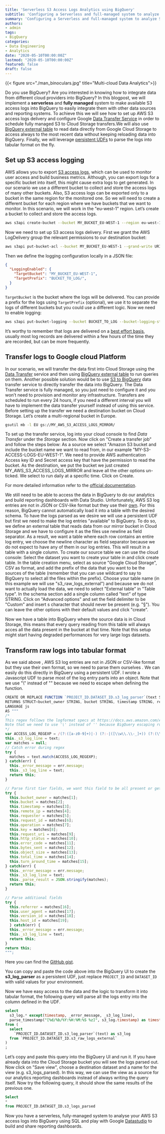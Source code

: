 ```yaml
---
title: 'Serverless S3 Access Logs Analytics using BigQuery'
subtitle: 'Configuring a Serverless and full-managed system to analyze S3 access logs using BigQuery.'
summary: 'Configuring a Serverless and full-managed system to analyze S3 access logs using BigQuery.'
authors:
- admin
tags:
- BigQuery
categories:
- Data Engineering
- Analytics
date: "2020-05-10T00:00:00Z"
lastmod: "2020-05-10T00:00:00Z"
featured: false
draft: false
---
```


{{< figure src="./man_binoculars.jpg" title="Multi-cloud Data Analytics">}}

Do you use BigQuery? Are you interested in knowing how to integrate data from different cloud providers into BigQuery? In this blogpost, we will implement a **serverless** and **fully managed** system to make available S3 access logs into BigQuery to easily integrate them with other data sources and reporting systems. To achieve this we will see how to set up AWS S3 access logs delivery and configure Google [Data Transfer Service](https://cloud.google.com/storage-transfer/docs/create-manage-transfer-console#amazon-s3) in order to schedule fully managed S3 to Cloud Storage transfers.We will also use [BigQuery external table](https://cloud.google.com/bigquery/external-table-definition) to read data directly from Google Cloud Storage to access always to the most recent data without keeping reloading data into BigQuery. Finally, we will leverage [persistent UDFs](https://cloud.google.com/bigquery/docs/reference/standard-sql/user-defined-functions#temporary-udf-syntax) to parse the logs into tabular format on the fly.

## Set up S3 access logging
AWS allows you to export [S3 access logs](https://docs.aws.amazon.com/AmazonS3/latest/dev/ServerLogs.html), which can be used to monitor user access and build business metrics. Although, you can export logs for a specific bucket into itself, this might cause extra logs to get generated. In our scenario we use a different bucket to collect and store the access logs of many other buckets. Also, S3 access logs can be exported only to a bucket in the same region for the monitored one. So we will need to create a different bucket for each region where we have buckets that we want to monitor. In this scenario, we will work in the "eu-west-1" region. Let’s create a bucket to collect and store the access logs.

```bash
aws s3api create-bucket --bucket MY_BUCKET_EU-WEST-1 --region eu-west-1
```

Now we need to set up S3 access logs delivery. First we grant the AWS LogDelivery group the relevant permissions to our destination bucket:
```bash
aws s3api put-bucket-acl --bucket MY_BUCKET_EU-WEST-1 --grand-write URI=http://acs.amazonaws.com/groups/s3/LogDelivery --grant-read-acp URI=http://acs.amazonaws.com/groups/s3/LogDelivery
```

Then we define the logging configuration locally in a JSON file:
```json
{
  "LoggingEnabled": {
    "TargetBucket": "MY_BUCKET_EU-WEST-1",
    "TargetPrefix": "BUCKET_TO_LOG/",
  }
}
```

`TargetBucket` is the bucket where the logs will be delivered. You can provide a prefix for the logs using `TargetPrefix` (optional), we use it to separate the logs of different buckets but you could use a different logic. Now we need to enable logging:
```bash
aws s3api put-bucket-logging --bucket BUCKET_TO_LOG --bucket-logging-status file://logging.json
```

It’s worthy to remember that logs are delivered on a [best effort basis](https://docs.aws.amazon.com/AmazonS3/latest/dev/ServerLogs.html#LogDeliveryBestEffort), usually most log records are delivered within a few hours of the time they are recorded, but can be more frequently.

## Transfer logs to Google cloud Platform
In our scenario, we will transfer the data first into Cloud Storage using the [Data Transfer](https://cloud.google.com/storage-transfer/docs/create-manage-transfer-console#amazon-s3) service and then using [BigQuery external table](https://cloud.google.com/bigquery/external-table-definition) to run queries on them. Another possible solution would be to use [S3 to BigQuery](https://cloud.google.com/bigquery-transfer/docs/s3-transfer) data transfer service to directly transfer the data into BigQuery.
The Data Transfer service is fully managed, so you just need to configure it and you won’t need to provision and monitor any infrastructure. Transfers are scheduled to run every 24 hours, if you need a different interval you will have to implement the data transfer yourself instead of using this service. Before setting up the transfer we need a destination bucket on Cloud Storage. Let’s create a multi-regional bucket in Europe.
```bash
gsutil mb -l EU gs://MY_AWS_S3_ACCESS_LOGS_MIRROR/
```

To set up the transfer service, log into your cloud console to find *Data Transfer* under the *Storage* section. Now click on "Create a transfer job" and follow the steps below:
As a source we select "Amazon S3 bucket and include the bucket name we want to read from, in our example "MY-S3-ACCESS-LOGS-EU-WEST-1". We need to provide AWS authentication Access key ID and Secret access key that have the permission to read the bucket.
As the destination, we put the bucket we just created MY_AWS_S3_ACCESS_LOGS_MIRROR and leave all the other options un-ticked.
We select to run daily at a specific time.
Click on Create.

For more detailed information refer to the [official documentation](https://cloud.google.com/storage-transfer/docs/create-manage-transfer-console#amazon-s3).

We still need to be able to access the data in BigQuery to do our analytics and build reporting dashboards with Data Studio. Unfortunately, AWS S3 log entries are not in JSON or CSV-like format but they use their [own](https://docs.aws.amazon.com/AmazonS3/latest/dev/LogFormat.html). For this reason, BigQuery cannot automatically load it into a table with the desired schema. To have the logs parsed as we desire we will use a persistent UDF but first we need to make the log entries "available" to BigQuery. To do so, we define an external table that reads data from our mirror bucket in Cloud Storage and we have to configure it as the files use newline as field separator. As a result, we want a table where each row contains an entire log entry, we choose the newline character as field separator because we do not expect to have any of them in our log entries. This will result in a table with a single column.
To create our source table we can use the cloud console:
Select the dataset you want to create your table in and click create table.
In the table creation menu, select as source "Google Cloud Storage", CSV as format, and add the prefix of the data that you want to be the sources of the table (remember that you can use wildcard to say to BigQuery to select all the files within the prefix).
Choose your table name (in this example we will use "s3_raw_logs_external") and because we do not want to actually load the data, we need to select "External table" in "Table type".
In the schema section add a single column called "text" of type STRING.
Click on "Advanced options" and set the field delimiter to be "Custom" and insert s character that should never be present (e.g. "§"). You can leave the other options with their default values and click "create".

Now we have a table into BigQuery where the source data is in Cloud Storage, this means that every query reading from this table will always acces all the data present in the bucket at that time. Note that this setup might start having degraded performances for very large logs datasets.

## Transform raw logs into tabular format
As we said above , AWS S3 log entries are not in JSON or CSV-like format but they use their own format, so we need to parse them ourselves . We can easily do this directly in BigQuery using a persistent UDF. I wrote a Javascript UDF to parse most of the log entry parts into an object. Note that we use "\\" instead of "\" because we need to escape when defining the function.


```javascript
CREATE OR REPLACE FUNCTION `PROJECT_ID.DATASET_ID.s3_log_parser`(text STRING)
RETURNS STRUCT<bucket_owner STRING, bucket STRING, timestamp STRING, remote_ip STRING, requester STRING, request_id STRING, operation STRING, key STRING, request_uri STRING, http_status INT64, error_code STRING, bytes_sent INT64, object_size INT64, total_time INT64, turn_around_time INT64, referrer STRING, user_agent STRING, version_id STRING, host_id STRING, _error_message STRING, _s3_log_line STRING>
LANGUAGE js
AS """
/*
This regex follows the logformat specs at https://docs.aws.amazon.com/AmazonS3/latest/dev/LogFormat.html
Note that we need to use '\' instead of '' because BigQuery escaping rules and we also need to escape ‘\’ using ‘\\’. The function will be saved with a single ‘\’ but will need to be saved using ‘\\’ instead.
*/
var ACCESS_LOG_REGEXP = /(?:([a-z0-9]+)|-) (?:-|([\\w\\.\\-_]+)) (?:(\\[[^\\]]+\\])|-) (?:([\\d\\.]+)|-) (?:-|([\\w:\\/\\-_]+)) (?:([\\w.-_]+)|-) (?:([\\w\\.]+)|-) (?:-|([\\w0-9\\.\\-_\\/%\\*\\?\\[\\]]+)) (?:"-"|"([^"]+)"|-) (?:(\\d+)|-) (?:([\\w]+)|-) (?:(\\d+)|-) (?:(\\d+)|-) (?:(\\d+)|-) (?:(\\d+)|-) (?:"-"|"([^"]+)"|-) (?:"-"|"([^"]+)"|-) (?:([\\w]+)|-) (?:([\\w\\+\\/=]+)|-) (?:([\\w]+)|-) (?:([\\w-]+)|-) (?:([\\w-]+)|-) (?:([\\w-\\.]+)|-) (?:([\\w\\.]+)|-)/i;
this._s3_log_line = text;
var matches = null;
// Catch error during regex
try {
  matches = text.match(ACCESS_LOG_REGEXP);
} catch(err) {
  this._error_message = err.message;
  this._s3_log_line = text;
  return this;
}

// Parse first tier fields, we want this field to be all present or get a failure with an error message.
try {
  this.bucket_owner = matches[1];
  this.bucket = matches[2];
  this.timestamp = matches[3];
  this.remote_ip = matches[4];
  this.requester = matches[5];
  this.request_id = matches[6];
  this.operation = matches[7];
  this.key = matches[8];
  this.request_uri = matches[9];
  this.http_status = matches[10];
  this.error_code = matches[11];
  this.bytes_sent = matches[12];
  this.object_size = matches[13];
  this.total_time = matches[14];
  this.turn_around_time = matches[15];
} catch(err) {
  this._error_message = err.message;
  this._s3_log_line = text;
  this._parse_result = JSON.stringify(matches);
  return this;
}

// Parse additional fields
try {
  this.referrer = matches[16];
  this.user_agent = matches[17];
  this.version_id = matches[18];
  this.host_id = matches[19];
  } catch(err) {
  this._error_message = err.message;
  this._s3_log_line = text;
  return this;
}
return this;
""";
```
Here you can find the [GitHub gist](https://gist.github.com/alepuccetti/544863656931199027c894b02497c2eb).

You can copy and paste the code above into the BigQuery UI to create the **s3_log_parser** as a persistent UDF, just replace `PROJECT_ID` and `DATASET_ID` with valid values for your environment.

Now we have easy access to the data and the logic to transform it into tabular format, the following query will parse all the logs entry into the column defined in the UDF.
```sql
select
  s3_log.* except(timestamp, _error_message, _s3_log_line),
  parse_timestamp("[%d/%b/%Y:%H:%M:%S %z]", s3_log.timestamp) as timestamp
from (
  select
    `PROJECT_ID.DATASET_ID.s3_log_parser`(text) as s3_log
  from `PROJECT_ID.DATASET_ID.s3_raw_logs_external`
)
;
```
Let’s copy and paste this query into the BigQuery UI and run it. If you have already data into the Cloud Storage bucket you will see the logs parsed out. Now click on "Save view", choose a destination dataset and a name for the view (e.g. s3_logs_parsed). In this way, we can use the view as a source for our analytics reporting dashboards instead of always writing the query itself. Now try the following query, it should show the same results of the previous one.

```sql
Select
*
from PROJECT_ID.DATASET_ID.s3_logs_parsed
```

Now you have a serverless, fully-managed system to analyse your AWS S3 access logs into BigQuery using SQL and play with Google [Datastudio](https://datastudio.google.com/) to build and share reporting dashboards.

